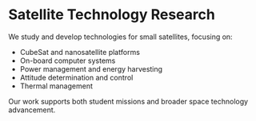 # Satellite Technology Research

We study and develop technologies for small satellites, focusing on:

- CubeSat and nanosatellite platforms
- On-board computer systems
- Power management and energy harvesting
- Attitude determination and control
- Thermal management

Our work supports both student missions and broader space technology advancement.
